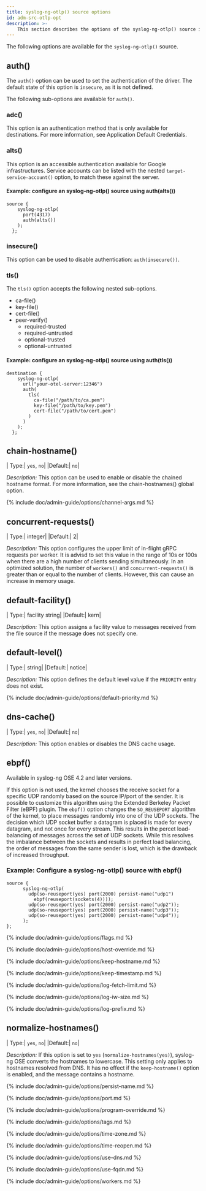 ```yaml
---
title: syslog-ng-otlp() source options
id: adm-src-otlp-opt
description: >-
    This section describes the options of the syslog-ng-otlp() source in {{ site.product.short_name }}.
---
```


The following options are available for the `syslog-ng-otlp()` source.

## auth()

The `auth()` option can be used to set the authentication of the driver. The default state of this option is `insecure`, as it is not defined.

The following sub-options are available for `auth()`.

### adc()

This option is an authentication method that is only available for destinations. For more information, see Application Default Credentials.

### alts()

This option is an accessible authentication available for Google infrastructures. Service accounts can be listed with the nested `target-service-account()` option, to match these against the server.

#### Example: configure an syslog-ng-otlp() source using auth(alts())

```config
source {
    syslog-ng-otlp(
      port(4317)
      auth(alts())
    );
  };

```

### insecure()

This option can be used to disable authentication: `auth(insecure())`.

### tls()

The `tls()` option accepts the following nested sub-options.
* ca-file()
* key-file()
* cert-file()
* peer-verify()
  * required-trusted
  * required-untrusted
  * optional-trusted
  * optional-untrusted

#### Example: configure an syslog-ng-otlp() source using auth(tls())

```config
destination {
    syslog-ng-otlp(
      url("your-otel-server:12346")
      auth(
        tls(
          ca-file("/path/to/ca.pem")
          key-file("/path/to/key.pem")
          cert-file("/path/to/cert.pem")
        )
      )
    );
  };
```

## chain-hostname()

|   Type:|       `yes`, `no`|
|Default:|              `no`|

*Description:* This option can be used to enable or disable the chained hostname format. For more information, see the chain-hostnames() global option.

{% include doc/admin-guide/options/channel-args.md %}

## concurrent-requests()

|   Type:|       integer|
|Default:|             2|

*Description:* This option configures the upper limit of in-flight gRPC requests per worker. It is advisd to set this value in the range of 10s or 100s when there are a high number of clients sending simultaneously. In an optimized solution, the number of `workers()` and `concurrent-requests()` is greater than or equal to the number of clients. However, this can cause an increase in memory usage.

## default-facility()

|   Type:|       facility string|
|Default:|                  kern|

*Description:* This option assigns a facility value to messages received from the file source if the message does not specify one.

## default-level()

|   Type:|       string|
|Default:|       notice|

*Description:* This option defines the default level value if the `PRIORITY` entry does not exist.

{% include doc/admin-guide/options/default-priority.md %}

## dns-cache()

|   Type:|       `yes`, `no`|
|Default:|              `no`|

*Description:* This option enables or disables the DNS cache usage.

## ebpf()

Available in syslog-ng OSE 4.2 and later versions.

If this option is not used, the kernel chooses the receive socket for a specific UDP randomly based on the source IP/port of the sender. It is possible to customize this algorithm using the Extended Berkeley Packet Filter (eBPF) plugin. The `ebpf()` option changes the `SO_REUSEPORT` algorithm of the kernel, to place messages randomly into one of the UDP sockets. The decision which UDP socket buffer a datagram is placed is made for every datagram, and not once for every stream. This results in the percet load-balancing of messages across the set of UDP sockets. While this resolves the imbalance between the sockets and results in perfect load balancing, the order of messages from the same sender is lost, which is the drawback of increased throughput.

### Example: Configure a syslog-ng-otlp() source with ebpf()

```config
source {
      syslog-ng-otlp(
        udp(so-reuseport(yes) port(2000) persist-name("udp1")
          ebpf(reuseport(sockets(4))));
        udp(so-reuseport(yes) port(2000) persist-name("udp2"));
        udp(so-reuseport(yes) port(2000) persist-name("udp3"));
        udp(so-reuseport(yes) port(2000) persist-name("udp4"));
      );
};
```

{% include doc/admin-guide/options/flags.md %}

{% include doc/admin-guide/options/host-override.md %}

{% include doc/admin-guide/options/keep-hostname.md %}

{% include doc/admin-guide/options/keep-timestamp.md %}

{% include doc/admin-guide/options/log-fetch-limit.md %}

{% include doc/admin-guide/options/log-iw-size.md %}

{% include doc/admin-guide/options/log-prefix.md %}

## normalize-hostnames()

|   Type:|       `yes`, `no`|
|Default:|              `no`|

*Description:* If this option is set to `yes` (`normalize-hostnames(yes)`), syslog-ng OSE converts the hostnames to lowercase. This setting only applies to hostnames resolved from DNS. It has no effect if the `keep-hostname()` option is enabled, and the message contains a hostname.

{% include doc/admin-guide/options/persist-name.md %}

{% include doc/admin-guide/options/port.md %}

{% include doc/admin-guide/options/program-override.md %}

{% include doc/admin-guide/options/tags.md %}

{% include doc/admin-guide/options/time-zone.md %}

{% include doc/admin-guide/options/time-reopen.md %}

{% include doc/admin-guide/options/use-dns.md %}

{% include doc/admin-guide/options/use-fqdn.md %}

{% include doc/admin-guide/options/workers.md %}
